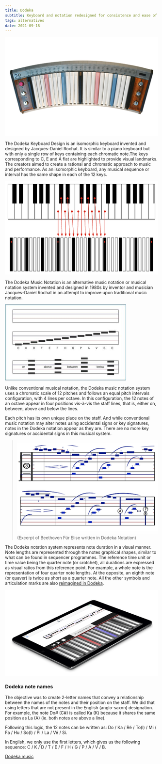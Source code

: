 ```yaml
---
title: Dodeka
subtitle: Keyboard and notation redesigned for consistence and ease of use
tags: alternatives
date: 2021-09-18
---
```


![](./dodeka-keys.jpg)

The Dodeka Keyboard Design is an isomorphic keyboard invented and designed by Jacques-Daniel Rochat. It is similar to a piano keyboard but with only a single row of keys containing each chromatic note.The keys corresponding to C, E and A flat are highlighted to provide visual landmarks. The creators aimed to create a rational and chromatic approach to music and performance. As an isomorphic keyboard, any musical sequence or interval has the same shape in each of the 12 keys. 

![](./DODEKA_Keyboard-comparison.png)

The Dodeka Music Notation is an alternative music notation or musical notation system invented and designed in 1980s by inventor and musician Jacques-Daniel Rochat in an attempt to improve upon traditional music notation. 

![](./Dodeka-music-notation-staff-pitch-web.jpg)

Unlike conventional musical notation, the Dodeka music notation system uses a chromatic scale of 12 pitches and follows an equal pitch intervals configuration, with 4 lines per octave. In this configuration, the 12 notes of an octave appear in four positions vis-à-vis the staff lines, that is, either on, between, above and below the lines.

Each pitch has its own unique place on the staff. And while conventional music notation may alter notes using accidental signs or key signatures, notes in the Dodeka notation appear as they are. There are no more key signatures or accidental signs in this musical system. 

>![](./dodeka-alternative-music-notation-moonlight-D.jpg)
>(Excerpt of Beethoven Für Elise written in Dodeka Notation)

The Dodeka notation system represents note duration in a visual manner. Note lengths are represented through the notes graphical shapes, similar to what can be found in sequencer programmes. The reference time unit or time value being the quarter note (or crotchet), all durations are expressed as visual ratios from this reference point. For example, a whole note is the representation of four quarter note lengths. At the opposite, an eighth note (or quaver) is twice as short as a quarter note. All the other symbols and articulation marks are also [reimagined in Dodeka](https://www.dodekamusic.com/learn/alternative-music-notation/dodeka-musical-symbols-list-meaning/).

[![](./dodeka-app.png)](https://apps.apple.com/us/app/dodeka-music/id1260932281?ls=1)

### Dodeka note names

The objective was to create 2-letter names that convey a relationship between the names of the notes and their position on the staff. We did that using letters that are not present in the English (anglo-saxon) designation. For example, the note Do# (C#) is called Ka (K) because it shares the same position as La (A) (ie. both notes are above a line).

Following this logic, the 12 notes can be written as:
Do / Ka / Ré / To(l) / Mi / Fa / Hu / So(l) / Pi / La / Vé / Si.

In English, we only use the first letters, which gives us the following sequence:
C / K / D / T / E / F / H / G / P / A / V / B.

[Dodeka music](https://www.dodekamusic.com)